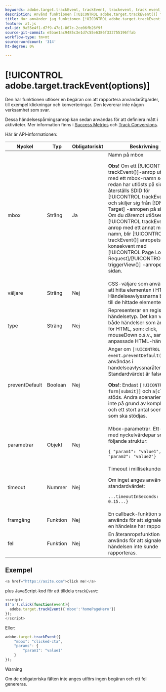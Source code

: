 ```yaml
---
keywords: adobe.target.trackEvent, trackEvent, trackevent, track event, at.js, functions, function, preventDefault, preventDefault, preventDefault, prevent default, adobe.target.trackEvent
description: Använd funktionen [!UICONTROL adobe.target.trackEvent()] för JavaScript-biblioteket  [!DNL Adobe Target]  at.js om du vill utlösa en begäran om att rapportera användaråtgärder, till exempel klickningar och konverteringar på din webbplats.
title: Hur använder jag funktionen [!UICONTROL adobe.target.trackEvent()]?
feature: at.js
exl-id: 9a55e4f1-d7f9-47c1-867c-2ce06fb26f9f
source-git-commit: e5bae1ac9485c3e1d7c55e6386f332755196ffab
workflow-type: tm+mt
source-wordcount: '314'
ht-degree: 0%

---
```


# [!UICONTROL adobe.target.trackEvent(options)]

Den här funktionen utlöser en begäran om att rapportera användaråtgärder, till exempel klickningar och konverteringar. Den levererar inte någon verksamhet som svar.

Dessa händelsespårningsanrop kan sedan användas för att definiera mått i aktiviteter. Mer information finns i [Success Metrics](https://experienceleague.adobe.com/docs/target/using/activities/success-metrics/success-metrics.html) och [Track Conversions](../how-to-deployatjs/implement-target-without-a-tag-manager.md#track-conversions).

Här är API-informationen:

| Nyckel | Typ | Obligatoriskt | Beskrivning |
|--- |--- |--- |--- |
| mbox | Sträng | Ja | Namn på mbox<P>**Obs!** Om ett [!UICONTROL trackEvent()]-anrop utlöses med ett mbox-namn som redan har utlösts på sidan, återställs SDID för [!UICONTROL trackEvent()] och skiljer sig från [!DNL Target] -anropen på sidan. Om du däremot utlöser ett [!UICONTROL trackEvent()]-anrop med ett annat mbox-namn, blir [!UICONTROL trackEvent()] anropets SDID konsekvent med [!UICONTROL Page Load Request]/[!UICONTROL triggerView()] -anropen på sidan. |
| väljare | Sträng | Nej | CSS-väljare som används för att hitta elementen i HTML. Händelseavlyssnarna bifogas till de hittade elementen. |
| type | Sträng | Nej | Representerar en registrerad händelsetyp. Det kan vara både händelser som är kända för HTML, som: click, mouseDown o.s.v., samt anpassade HTML-händelser. |
| preventDefault | Boolean | Nej | Anger om `[!UICONTROL event.preventDefault()]` ska användas i händelseavlyssnaråteranropet. Standardvärdet är false.<P>**Obs!**: Endast `[!UICONTROL form[submit]]` och `a[click]` stöds. Andra scenarier stöds inte på grund av komplexitet och ett stort antal scenarier som ska stödjas. |
| parametrar | Objekt | Nej | Mbox-parametrar. Ett objekt med nyckelvärdepar som har följande struktur:<P>`{ "param1": "value1", "param2": "value2"}` |
| timeout | Nummer | Nej | Timeout i millisekunder.<P>Om inget anges används standardvärdet:<P>`...timeoutInSeconds: 0.15...}` |
| framgång | Funktion | Nej | En callback-funktion som används för att signalera att en händelse har rapporterats. |
| fel | Funktion | Nej | En återanropsfunktion som används för att signalera att händelsen inte kunde rapporteras. |

## Exempel

```javascript {line-numbers="true"}
<a href="https://asite.com">click me!</a> 
```

plus JavaScript-kod för att tilldela `trackEvent`:

```javascript {line-numbers="true"}
<script> 
$('a').click(function(event){ 
  adobe.target.trackEvent({'mbox':'homePageHero'}) 
}); 
</script> 
```

Eller:

```javascript {line-numbers="true"}
adobe.target.trackEvent({ 
    "mbox": "clicked-cta", 
    "params": { 
        "param1": "value1" 
    } 
});
```

>[!WARNING]
>
>Om de obligatoriska fälten inte anges utförs ingen begäran och ett fel genereras.

